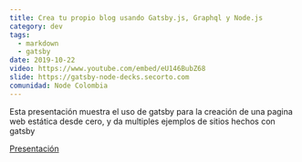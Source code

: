 ```yaml
---
title: Crea tu propio blog usando Gatsby.js, Graphql y Node.js
category: dev
tags:
  - markdown
  - gatsby
date: 2019-10-22
video: https://www.youtube.com/embed/eU146BubZ68
slide: https://gatsby-node-decks.secorto.com
comunidad: Node Colombia
---
```


Esta presentación muestra el uso de gatsby para la creación de una pagina web estática desde cero, y da multiples ejemplos de sitios hechos con gatsby


[Presentación](https://gatsby-node-decks.secorto.com/)
